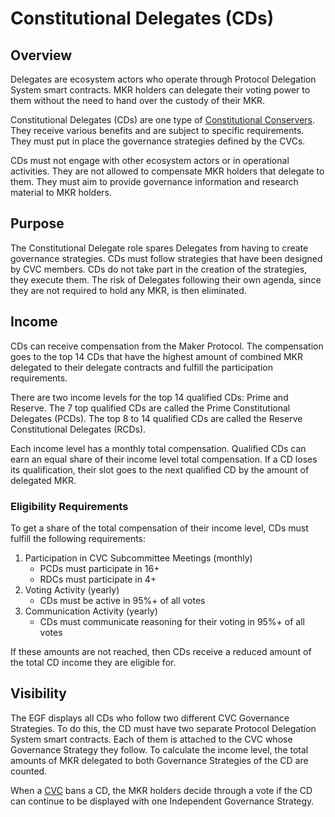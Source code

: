 # Constitutional Delegates (CDs)

## Overview
Delegates are ecosystem actors who operate through Protocol Delegation System smart contracts. MKR holders can delegate their voting power to them without the need to hand over the custody of their MKR.

Constitutional Delegates (CDs) are one type of [Constitutional Conservers](https://endgame.makerdao.com/maker-core/tbc-governance/constitutional-conservers). They receive various benefits and are subject to specific requirements. They must put in place the governance strategies defined by the CVCs.

CDs must not engage with other ecosystem actors or in operational activities. They are not allowed to compensate MKR holders that delegate to them. They must aim to provide governance information and research material to MKR holders.

## Purpose

The Constitutional Delegate role spares Delegates from having to create governance strategies. CDs must follow strategies that have been designed by CVC members.
CDs do not take part in the creation of the strategies, they execute them. The risk of Delegates following their own agenda, since they are not required to hold any MKR, is then  eliminated.

## Income
CDs can receive compensation from the Maker Protocol. The compensation goes to the top 14 CDs that have the highest amount of combined MKR delegated to their delegate contracts and fulfill the participation requirements.

There are two income levels for the top 14 qualified CDs: Prime and Reserve.  The 7 top qualified CDs are called the Prime Constitutional Delegates (PCDs). The top 8 to 14 qualified CDs are called the Reserve Constitutional Delegates (RCDs).

Each income level has a monthly total compensation.
Qualified CDs can earn an equal share of their income level total compensation. If a CD loses its qualification, their slot goes to the next qualified CD by the amount of delegated MKR.

### Eligibility Requirements
To get a share of the total compensation of their income level, CDs must fulfill the following requirements:
1) Participation in CVC Subcommittee Meetings (monthly)
    - PCDs must participate in 16+
    - RDCs must participate in 4+
2) Voting Activity (yearly)
    - CDs must be active in 95%+ of all votes
3) Communication Activity (yearly)
    - CDs must communicate reasoning for their voting in 95%+ of all votes

If these amounts are not reached, then CDs receive a reduced amount of the total CD income they are eligible for.

## Visibility

The EGF displays all CDs who follow two different CVC Governance Strategies. To do this, the CD must have two separate Protocol Delegation System smart contracts. Each of them is attached to the CVC whose Governance Strategy they follow. To calculate the income level, the total amounts of MKR delegated to both Governance Strategies of the CD are counted.

When a [CVC](https://endgame.makerdao.com/maker-core/tbc-governance/cvc) bans a CD, the MKR holders decide through a vote if the CD can continue to be displayed with one Independent Governance Strategy.
